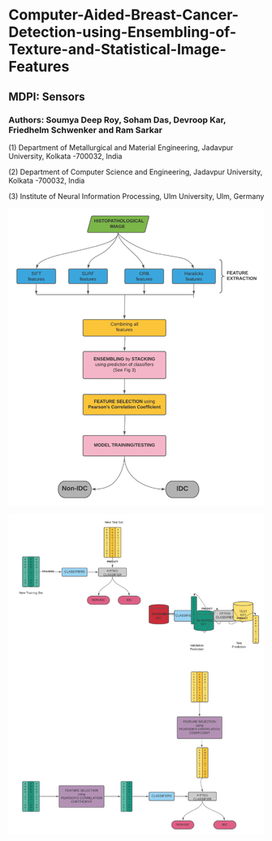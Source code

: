 # Computer-Aided-Breast-Cancer-Detection-using-Ensembling-of-Texture-and-Statistical-Image-Features
## MDPI: Sensors

### Authors: Soumya Deep Roy, Soham Das, Devroop Kar, Friedhelm Schwenker and Ram Sarkar

(1) Department of Metallurgical and Material Engineering, Jadavpur University, Kolkata -700032, India

(2) Department of Computer Science and Engineering, Jadavpur University, Kolkata -700032, India

(3) Institute of Neural Information Processing, Ulm University, Ulm, Germany

![](flowchart_new.png)


![](stacking.png)
